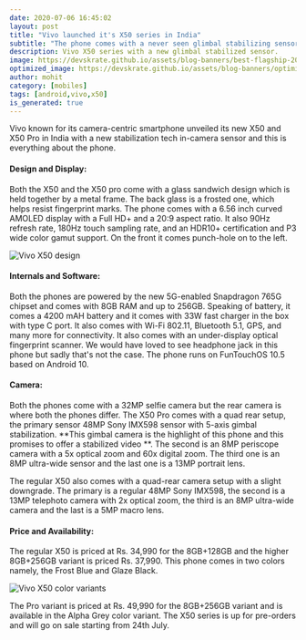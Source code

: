 ```yaml
---
date: 2020-07-06 16:45:02
layout: post
title: "Vivo launched it's X50 series in India"
subtitle: "The phone comes with a never seen glimbal stabilizing sensor"
description: Vivo X50 series with a new glimbal stabilized sensor.
image: https://devskrate.github.io/assets/blog-banners/best-flagship-2020-q1.jpg
optimized_image: https://devskrate.github.io/assets/blog-banners/optimized/best-flagship-2020-q1.webp
author: mohit
category: [mobiles]
tags: [android,vivo,x50]
is_generated: true
---
```

Vivo known for its camera-centric smartphone unveiled its new X50 and X50 Pro in India with a new stabilization tech in-camera sensor and this is everything about the phone.

#### Design and Display:

Both the X50 and the X50 pro come with a glass sandwich design which is held together by a metal frame. The back glass is a frosted one, which helps resist fingerprint marks. The phone comes with a 6.56 inch curved AMOLED display with a Full HD+ and a 20:9 aspect ratio. It also 90Hz refresh rate, 180Hz touch sampling rate, and an HDR10+ certification and P3 wide color gamut support. On the front it comes punch-hole on to the left.

![Vivo X50 design](https://devskrate.github.io/assets/images/vivo/vivo-x50-design.jpg)

#### Internals and Software:

Both the phones are powered by the new 5G-enabled Snapdragon 765G chipset and comes with 8GB RAM and up to 256GB. Speaking of battery, it comes a 4200 mAH battery and it comes with 33W fast charger in the box with type C port. It also comes with Wi-Fi 802.11, Bluetooth 5.1, GPS, and many more for connectivity. It also comes with an under-display optical fingerprint scanner. We would have loved to see headphone jack in this phone but sadly that's not the case. The phone runs on FunTouchOS 10.5 based on Android 10.

#### Camera:

Both the phones come with a 32MP selfie camera but the rear camera is where both the phones differ. The X50 Pro comes with a quad rear setup, the primary sensor 48MP Sony IMX598 sensor with 5-axis gimbal stabilization. **This gimbal camera is the highlight of this phone and this promises to offer a stabilized video **. The second is an 8MP periscope camera with a 5x optical zoom and 60x digital zoom. The third one is an 8MP ultra-wide sensor and the last one is a 13MP portrait lens.

The regular X50 also comes with a quad-rear camera setup with a slight downgrade. The primary is a regular 48MP Sony IMX598, the second is a 13MP telephoto camera with 2x optical zoom, the third is an 8MP ultra-wide camera and the last is a 5MP macro lens.

#### Price and Availability:

The regular X50 is priced at Rs. 34,990 for the 8GB+128GB and the higher 8GB+256GB variant is priced Rs. 37,990. This phone comes in two colors namely, the Frost Blue and Glaze Black.

![Vivo X50 color variants](https://devskrate.github.io/assets/images/vivo/vivo-x50-color-variants.jpg)

The Pro variant is priced at Rs. 49,990 for the 8GB+256GB variant and is available in the Alpha Grey color variant. The X50 series is up for pre-orders and will go on sale starting from 24th July. 
